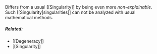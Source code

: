 Differs from a usual [[Singularity]] by being even more *non-explainable*.
Such [[Singularity|singularities]] can not be analyzed with usual mathematical methods.



##### Related:
- [[Degeneracy]]
- [[Singularity]]
